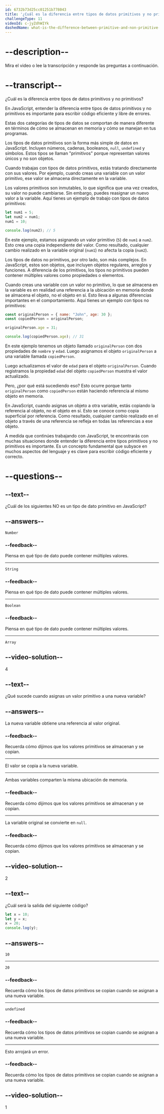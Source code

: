 ```yaml
---
id: 6732b73d25cc01251b778043
title: '¿Cuál es la diferencia entre tipos de datos primitivos y no primitivos?'
challengeType: 11
videoId: c-jyZdhWIYk
dashedName: what-is-the-difference-between-primitive-and-non-primitive-data-types
---
```


# --description--

Mira el video o lee la transcripción y responde las preguntas a continuación.

# --transcript--

¿Cuál es la diferencia entre tipos de datos primitivos y no primitivos?

En JavaScript, entender la diferencia entre tipos de datos primitivos y no primitivos es importante para escribir código eficiente y libre de errores.

Estas dos categorías de tipos de datos se comportan de manera diferente en términos de cómo se almacenan en memoria y cómo se manejan en tus programas.

Los tipos de datos primitivos son la forma más simple de datos en JavaScript. Incluyen números, cadenas, booleanos, `null`, `undefined` y símbolos. Estos tipos se llaman "primitivos" porque representan valores únicos y no son objetos.

Cuando trabajas con tipos de datos primitivos, estás tratando directamente con sus valores. Por ejemplo, cuando creas una variable con un valor primitivo, ese valor se almacena directamente en la variable.

Los valores primitivos son inmutables, lo que significa que una vez creados, su valor no puede cambiarse. Sin embargo, puedes reasignar un nuevo valor a la variable. Aquí tienes un ejemplo de trabajo con tipos de datos primitivos:

```js
let num1 = 5;
let num2 = num1;
num1 = 10;

console.log(num2); // 5
```

En este ejemplo, estamos asignando un valor primitivo (`5`) de `num1` a `num2`. Esto crea una copia independiente del valor. Como resultado, cualquier cambio realizado en la variable original (`num1`) no afecta la copia (`num2`).

Los tipos de datos no primitivos, por otro lado, son más complejos. En JavaScript, estos son objetos, que incluyen objetos regulares, arreglos y funciones. A diferencia de los primitivos, los tipos no primitivos pueden contener múltiples valores como propiedades o elementos.

Cuando creas una variable con un valor no primitivo, lo que se almacena en la variable es en realidad una referencia a la ubicación en memoria donde se almacena el objeto, no el objeto en sí. Esto lleva a algunas diferencias importantes en el comportamiento. Aquí tienes un ejemplo con tipos no primitivos:

```js
const originalPerson = { name: "John", age: 30 };
const copiedPerson = originalPerson;

originalPerson.age = 31;

console.log(copiedPerson.age); // 31
```

En este ejemplo tenemos un objeto llamado `originalPerson` con dos propiedades de `nombre` y `edad`. Luego asignamos el objeto `originalPerson` a una variable llamada `copiedPerson`.

Luego actualizamos el valor de `edad` para el objeto `originalPerson`. Cuando registramos la propiedad `edad` del objeto `copiedPerson` muestra el valor actualizado.

Pero, ¿por qué está sucediendo eso? Esto ocurre porque tanto `originalPerson` como `copiedPerson` están haciendo referencia al mismo objeto en memoria.

En JavaScript, cuando asignas un objeto a otra variable, estás copiando la referencia al objeto, no el objeto en sí. Esto se conoce como copia superficial por referencia. Como resultado, cualquier cambio realizado en el objeto a través de una referencia se refleja en todas las referencias a ese objeto.

A medida que continúes trabajando con JavaScript, te encontrarás con muchas situaciones donde entender la diferencia entre tipos primitivos y no primitivos es importante. Es un concepto fundamental que subyace en muchos aspectos del lenguaje y es clave para escribir código eficiente y correcto.

# --questions--

## --text--


¿Cuál de los siguientes NO es un tipo de dato primitivo en JavaScript?

## --answers--

`Number`

### --feedback--

Piensa en qué tipo de dato puede contener múltiples valores.

---

`String`

### --feedback--

Piensa en qué tipo de dato puede contener múltiples valores.

---

`Boolean`

### --feedback--

Piensa en qué tipo de dato puede contener múltiples valores.

---

`Array`

## --video-solution--

4

## --text--

¿Qué sucede cuando asignas un valor primitivo a una nueva variable?

## --answers--

La nueva variable obtiene una referencia al valor original.

### --feedback--

Recuerda cómo dijimos que los valores primitivos se almacenan y se copian.

---

El valor se copia a la nueva variable.

---

Ambas variables comparten la misma ubicación de memoria.

### --feedback--

Recuerda cómo dijimos que los valores primitivos se almacenan y se copian.

---

La variable original se convierte en `null`.

### --feedback--

Recuerda cómo dijimos que los valores primitivos se almacenan y se copian.

## --video-solution--

2

## --text--

¿Cuál será la salida del siguiente código?

```js
let x = 10;
let y = x;
x = 20;
console.log(y);
```

## --answers--

`10`

---

`20`

### --feedback--

Recuerda cómo los tipos de datos primitivos se copian cuando se asignan a una nueva variable.

---

`undefined`

### --feedback--

Recuerda cómo los tipos de datos primitivos se copian cuando se asignan a una nueva variable.

---

Esto arrojará un error.

### --feedback--

Recuerda cómo los tipos de datos primitivos se copian cuando se asignan a una nueva variable.

## --video-solution--

1
